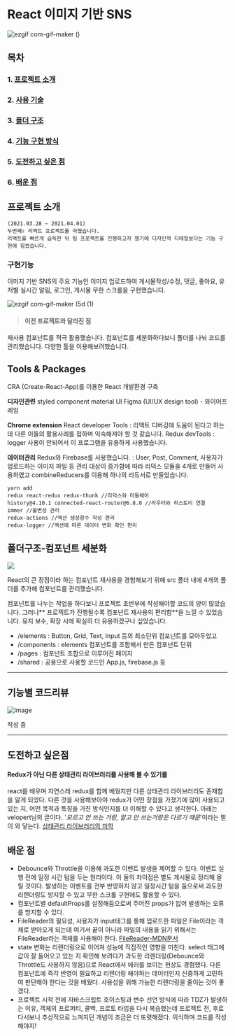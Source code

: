 

# React 이미지 기반 SNS

![ezgif com-gif-maker ()](https://user-images.githubusercontent.com/68773118/116310656-444a4700-a7e5-11eb-9e48-4da2b16fe45b.gif)

## 목차
### 1. [프로젝트 소개](#프로젝트-소개)
### 2. [사용 기술](#Tools-&-Packages)
### 3. [폴더 구조](#폴더구조-컴포넌트-세분화)
### 4. [기능 구현 방식](#기능별-코드리뷰)
### 5. [도전하고 싶은 점](#도전하고-싶은점)
### 6. [배운 점](#배운-점)

## 프로젝트 소개
```
(2021.03.28 ~ 2021.04.01)
두번째✌ 리액트 프로젝트를 마쳤습니다. 
리액트를 빠르게 습득한 뒤 팀 프로젝트를 진행하고자 했기에 디자인적 디테일보다는 기능 구현에 힘썼습니다. 
```

### 구현기능
이미지 기반 SNS의 주요 기능인 
이미지 업로드하여 게시물작성/수정, 
댓글, 좋아요, 유저별 실시간 알림,
로그인, 게시물 무한 스크롤을 구현했습니다.

![ezgif com-gif-maker (5d (1)](https://user-images.githubusercontent.com/68773118/116310634-3c8aa280-a7e5-11eb-82a3-6c3e55bc9126.gif)


> #### 이전 프로젝트와 달라진 점
재사용 컴포넌트를 적극 활용했습니다.
컴포넌트를 세분화하다보니 폴더를 나눠 코드를 관리했습니다.
다양한 툴을 이용해보려했습니다.

## Tools & Packages

CRA (Create-React-App)를 이용한 React 개발환경 구축

**디자인관련**
styled component
material UI
Figma (UI/UX design tool) - 와이어프레임 

**Chrome extension**
React developer Tools : 리액트 디버깅에 도움이 된다고 하는데 다른 이들의 활용사례를 접하며 익숙해져야 할 것 같습니다.
Redux devTools : logger 사용이 안되어서 이 프로그램을 유용하게 사용했습니다.

**데이터관리**
Redux와 Firebase를 사용했습니다.
: User, Post, Comment, 사용자가 업로드하는 이미지 파일 등 관리 대상이 증가함에 따라 리덕스 모듈을 4개로 만들어 사용하였고 combineReducers를 이용해 하나의 리듀서로 만들었습니다.
```
yarn add 
redux react-redux redux-thunk //리덕스와 미들웨어
history@4.10.1 connected-react-router@6.8.0 //라우터와 히스토리 연결
immer //불변성 관리 
redux-actions //액션 생성함수 작성 편리
redux-logger //액션에 따른 데이터 변화 확인 편리
```

## 폴더구조-컴포넌트 세분화
![](https://images.velog.io/images/mygomi/post/10fa52c5-4dbe-42ee-8339-ade31dbe6ec7/React.jpg)

React의 큰 장점이라 하는 컴포넌트 재사용을 경험해보기 위해 src 폴더 내에 4개의 폴더를 추가해 컴포넌트를 관리했습니다. 

컴포넌트를 나누는 작업을 하다보니 프로젝트 초반부에 작성해야할 코드의 양이 많았습니다. 그러나** 프로젝트가 진행될수록 컴포넌트 재사용의 편리함**을 느낄 수 있었습니다. 유지 보수, 확장 시에 확실히 더 유용하겠구나 싶었습니다.

- /elements :  Button, Grid, Text, Input 등의 최소단위 컴포넌트를 모아두었고
- /components : elements 컴포넌트를 조합해서 만든 컴포넌트 단위
- /pages : 컴포넌트 조합으로 이루어진 페이지
- /shared : 공용으로 사용할 코드인 App.js, firebase.js 등

---

## 기능별 코드리뷰

![image](https://user-images.githubusercontent.com/68773118/116310831-752a7c00-a7e5-11eb-8256-ab1667e33468.png)

작성 중

---


## 도전하고 싶은점
#### Redux가 아닌 다른 상태관리 라이브러리를 사용해 볼 수 있기를
react를 배우며 자연스레 redux를 함께 배웠지만 다른 상태관리 라이브러리도 존재함을 알게 되었다. 다른 것을 사용해보아야 redux가 어떤 장점을 가졌기에 많이 사용되고 있는 지, 어떤 목적과 특징을 가진 방식인지를 더 이해할 수 있다고 생각한다. 
아래는 velopert님의 글이다. '_모르고 안 쓰는 거랑, 알고 안 쓰는거랑은 다르기 때문_'이라는 말이 와 닿는다. 
[상태관리 라이브러리의 미학](https://velopert.com/3707)

## 배운 점
- Debounce와 Throttle을 이용해 과도한 이벤트 발생을 제어할 수 있다. 이벤트 실행 전에 일정 시간 텀을 두는 원리이다. 이 둘의 차이점은 별도 게시물로 정리해 올릴 것이다. 발생하는 이벤트를 전부 반영하지 않고 일정시간 텀을 둠으로써 과도한 리렌더링도 방지할 수 있고 무한 스크롤 구현에도 활용할 수 있다. 
- 컴포넌트별 defaultProps를 설정해둠으로써 주어진 props가 없어 발생하는 오류를 방지할 수 있다. 
- FileReader의 필요성, 사용자가 input태그를 통해 업로드한 파일은 File이라는 객체로 받아오게 되는데 여기서 끝이 아니라 파일의 내용을 읽기 위해서는 FileReader라는 객체를 사용해야 한다. [FileReader-MDN문서](https://developer.mozilla.org/ko/docs/Web/API/FileReader)
- state 변화는 리렌더링으로 이어져 성능에 직접적인 영향을 미친다. select 태그에 값이 잘 들어오고 있는 지 확인해 보려다가 과도한 리렌더링(Debounce와 Throttle도 사용하지 않음)으로 React에서 에러를 보이는 현상도 경험했다. 다른 컴포넌트에 즉각 반영이 필요하고 리렌더링 해야하는 데이터인지 신중하게 고민하여 판단해야 한다는 것을 배웠다. 사용성을 위해 가능한 리렌더링을 줄이는 것이 좋겠다. 
- 프로젝트 시작 전에 자바스크립트 호이스팅과 변수 선언 방식에 따라 TDZ가 발생하는 이유, 객체의 프로퍼티, 콜백, 프로토 타입을 다시 복습했는데 프로젝트 전, 후로 다시보니 추상적으로 느껴지던 개념이 조금은 더 또렷해졌다. 의식하며 코드를 작성해야지! 
